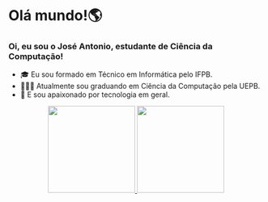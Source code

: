 <h1>Olá mundo!🌎</h1>

### Oi, eu sou o José Antonio, estudante de Ciência da Computação!

- 🎓 Eu sou formado em Técnico em Informática pelo IFPB. 
- 👨🏼‍💻 Atualmente sou graduando em Ciência da Computação pela UEPB.
- 🤖 E sou apaixonado por tecnologia em geral.

<div align="center">
  <a href="https://github.com/joseajr17">
  <img height="172em" src="https://github-readme-stats.vercel.app/api?username=joseajr17&show_icons=true&theme=dark&include_all_commits=true&count_private=true"/>
  <img height="172em" src="https://github-readme-stats.vercel.app/api/top-langs/?username=joseajr17&layout=compact&langs_count=7&theme=dark"/>
</div>
